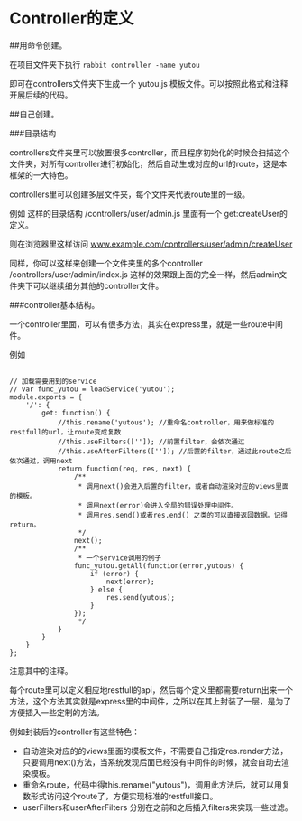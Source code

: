 Controller的定义
===============

##用命令创建。

在项目文件夹下执行 `rabbit controller -name yutou`

即可在controllers文件夹下生成一个 yutou.js 模板文件。可以按照此格式和注释开展后续的代码。

##自己创建。

###目录结构

controllers文件夹里可以放置很多controller，而且程序初始化的时候会扫描这个文件夹，对所有controller进行初始化，然后自动生成对应的url的route，这是本框架的一大特色。

controllers里可以创建多层文件夹，每个文件夹代表route里的一级。

例如 这样的目录结构 /controllers/user/admin.js 里面有一个 get:createUser的定义。

则在浏览器里这样访问 www.example.com/controllers/user/admin/createUser

同样，你可以这样来创建一个文件夹里的多个controller /controllers/user/admin/index.js 这样的效果跟上面的完全一样，然后admin文件夹下可以继续细分其他的controller文件。

###controller基本结构。

一个controller里面，可以有很多方法，其实在express里，就是一些route中间件。

例如

```

// 加载需要用到的service
// var func_yutou = loadService('yutou');
module.exports = {
    '/': {
        get: function() {
            //this.rename('yutous'); //重命名controller，用来做标准的restfull的url，让route变成复数
            //this.useFilters(['']); //前置filter，会依次通过
            //this.useAfterFilters(['']); //后置的filter，通过此route之后依次通过，调用next
            return function(req, res, next) {
                /**
                 * 调用next()会进入后置的filter，或者自动渲染对应的views里面的模板。
                 * 调用next(error)会进入全局的错误处理中间件。
                 * 调用res.send()或者res.end() 之类的可以直接返回数据。记得return。
                 */
                next();
                /**
                 * 一个service调用的例子
                func_yutou.getAll(function(error,yutous) {
                    if (error) {
                        next(error);
                    } else {
                        res.send(yutous);
                    }
                });
                 */
            }
        }
    }
};

```

注意其中的注释。

每个route里可以定义相应地restfull的api，然后每个定义里都需要return出来一个方法，这个方法其实就是express里的中间件，之所以在其上封装了一层，是为了方便插入一些定制的方法。

例如封装后的controller有这些特色：

* 自动渲染对应的的views里面的模板文件，不需要自己指定res.render方法，只要调用next()方法，当系统发现后面已经没有中间件的时候，就会自动去渲染模板。
* 重命名route，代码中得this.rename("yutous")，调用此方法后，就可以用复数形式访问这个route了，方便实现标准的restfull接口。
* userFilters和userAfterFilters 分别在之前和之后插入filters来实现一些过滤。
